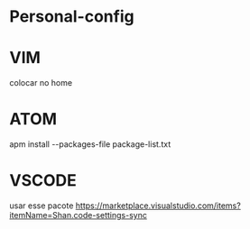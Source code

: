 # Personal-config

# VIM 

colocar no home

# ATOM

apm install --packages-file package-list.txt

# VSCODE

usar esse pacote https://marketplace.visualstudio.com/items?itemName=Shan.code-settings-sync
